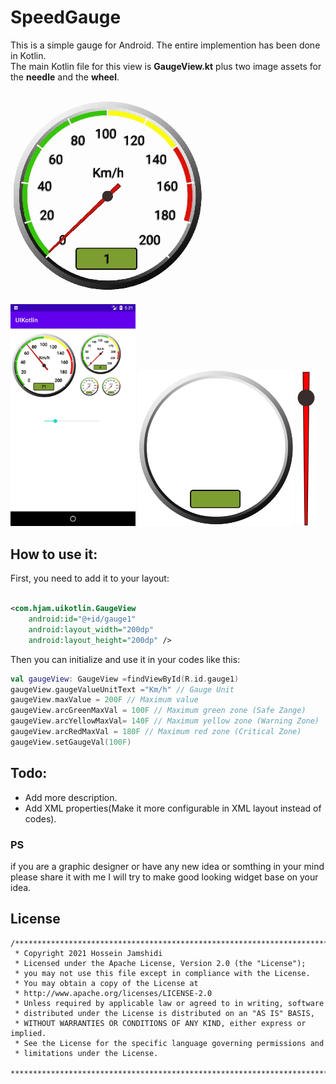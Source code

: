 # SpeedGauge
This is a simple gauge for Android. The entire implemention has been done in Kotlin.<br>
The main Kotlin file for this view is **GaugeView.kt** plus two image assets for the **needle** and the **wheel**.

<p float="left">
<img src="images/gauge2.gif"/>
<img src="images/Screenshot1.jpg" alt="drawing" width="200"/>
<img src="app/src/main/res/drawable/gauge_back_tr.png" width="250"/>
<img src="app/src/main/res/drawable/needle_big_ol.png" height="250"/>
</p>

## How to use it:
First, you need to add it to your layout:
```xml

<com.hjam.uikotlin.GaugeView
    android:id="@+id/gauge1"
    android:layout_width="200dp"
    android:layout_height="200dp" />

```
Then you can initialize and use it in your codes like this:
```kotlin
val gaugeView: GaugeView =findViewById(R.id.gauge1)
gaugeView.gaugeValueUnitText ="Km/h" // Gauge Unit 
gaugeView.maxValue = 200F // Maximum value
gaugeView.arcGreenMaxVal = 100F // Maximum green zone (Safe Zange)
gaugeView.arcYellowMaxVal= 140F // Maximum yellow zone (Warning Zone)
gaugeView.arcRedMaxVal = 180F // Maximum red zone (Critical Zone)
gaugeView.setGaugeVal(100F)
```
## Todo:
- Add more description.
- Add XML properties(Make it more configurable in XML layout instead of codes).

### PS
if you are a graphic designer or have any new idea or somthing in your mind please share it with me I will try to make good looking widget base on your idea.

## License
```
/*******************************************************************************
 * Copyright 2021 Hossein Jamshidi
 * Licensed under the Apache License, Version 2.0 (the "License");
 * you may not use this file except in compliance with the License.
 * You may obtain a copy of the License at
 * http://www.apache.org/licenses/LICENSE-2.0
 * Unless required by applicable law or agreed to in writing, software
 * distributed under the License is distributed on an "AS IS" BASIS,
 * WITHOUT WARRANTIES OR CONDITIONS OF ANY KIND, either express or implied.
 * See the License for the specific language governing permissions and
 * limitations under the License.
 *******************************************************************************/
 ```
